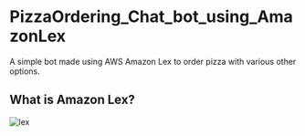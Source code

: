 # PizzaOrdering_Chat_bot_using_AmazonLex
A simple bot made using AWS Amazon Lex to order pizza with various other options.
## What is Amazon Lex?

![lex](https://github.com/Yashii05/Chat_bot_using_AmazonLex/assets/94746142/81be736c-d79c-4141-a471-fe7c88881685)
